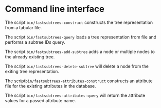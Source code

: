 # Command line interface

The script `bin/fastsubtrees-construct` constructs the tree representation
from a tabular file.

The script `bin/fastsubtrees-query` loads a tree representation from file
and performs a subtree IDs query.

The script `bin/fastsubtrees-add-subtree` adds a node or multiple nodes
to the already existing tree.

The script `bin/fastsubtrees-delete-subtree` will delete a node from the
exiting tree representation.

The script`bin/fastsubtrees-attributes-construct` constructs an attribute file
for the existing attributes in the database.

The script `bin/fastsubtrees-attributes-query` will return the attribute values
for a passed attribute name.   
